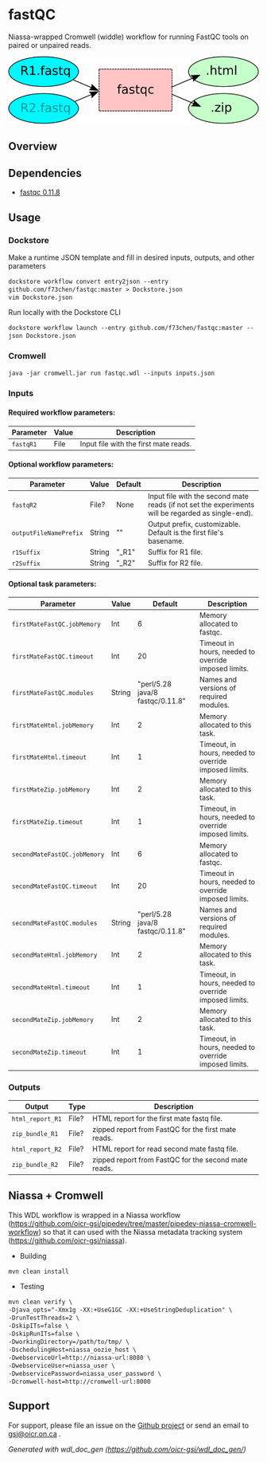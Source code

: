 # fastQC

Niassa-wrapped Cromwell (widdle) workflow for running FastQC tools on paired or unpaired reads.

![fastq flowchart](docs/fastqc-wf.png)
## Overview

## Dependencies

* [fastqc 0.11.8](https://www.bioinformatics.babraham.ac.uk/projects/fastqc/)


## Usage

### Dockstore
Make a runtime JSON template and fill in desired inputs, outputs, and other parameters
```
dockstore workflow convert entry2json --entry github.com/f73chen/fastqc:master > Dockstore.json
vim Dockstore.json
```
Run locally with the Dockstore CLI
```
dockstore workflow launch --entry github.com/f73chen/fastqc:master --json Dockstore.json
```

### Cromwell
```
java -jar cromwell.jar run fastqc.wdl --inputs inputs.json
```

### Inputs

#### Required workflow parameters:
Parameter|Value|Description
---|---|---
`fastqR1`|File|Input file with the first mate reads.


#### Optional workflow parameters:
Parameter|Value|Default|Description
---|---|---|---
`fastqR2`|File?|None| Input file with the second mate reads (if not set the experiments will be regarded as single-end).
`outputFileNamePrefix`|String|""|Output prefix, customizable. Default is the first file's basename.
`r1Suffix`|String|"_R1"|Suffix for R1 file.
`r2Suffix`|String|"_R2"|Suffix for R2 file.


#### Optional task parameters:
Parameter|Value|Default|Description
---|---|---|---
`firstMateFastQC.jobMemory`|Int|6|Memory allocated to fastqc.
`firstMateFastQC.timeout`|Int|20|Timeout in hours, needed to override imposed limits.
`firstMateFastQC.modules`|String|"perl/5.28 java/8 fastqc/0.11.8"|Names and versions of required modules.
`firstMateHtml.jobMemory`|Int|2|Memory allocated to this task.
`firstMateHtml.timeout`|Int|1|Timeout, in hours, needed to override imposed limits.
`firstMateZip.jobMemory`|Int|2|Memory allocated to this task.
`firstMateZip.timeout`|Int|1|Timeout, in hours, needed to override imposed limits.
`secondMateFastQC.jobMemory`|Int|6|Memory allocated to fastqc.
`secondMateFastQC.timeout`|Int|20|Timeout in hours, needed to override imposed limits.
`secondMateFastQC.modules`|String|"perl/5.28 java/8 fastqc/0.11.8"|Names and versions of required modules.
`secondMateHtml.jobMemory`|Int|2|Memory allocated to this task.
`secondMateHtml.timeout`|Int|1|Timeout, in hours, needed to override imposed limits.
`secondMateZip.jobMemory`|Int|2|Memory allocated to this task.
`secondMateZip.timeout`|Int|1|Timeout, in hours, needed to override imposed limits.


### Outputs

Output | Type | Description
---|---|---
`html_report_R1`|File?|HTML report for the first mate fastq file.
`zip_bundle_R1`|File?|zipped report from FastQC for the first mate reads.
`html_report_R2`|File?|HTML report for read second mate fastq file.
`zip_bundle_R2`|File?|zipped report from FastQC for the second mate reads.


## Niassa + Cromwell

This WDL workflow is wrapped in a Niassa workflow (https://github.com/oicr-gsi/pipedev/tree/master/pipedev-niassa-cromwell-workflow) so that it can used with the Niassa metadata tracking system (https://github.com/oicr-gsi/niassa).

* Building
```
mvn clean install
```

* Testing
```
mvn clean verify \
-Djava_opts="-Xmx1g -XX:+UseG1GC -XX:+UseStringDeduplication" \
-DrunTestThreads=2 \
-DskipITs=false \
-DskipRunITs=false \
-DworkingDirectory=/path/to/tmp/ \
-DschedulingHost=niassa_oozie_host \
-DwebserviceUrl=http://niassa-url:8080 \
-DwebserviceUser=niassa_user \
-DwebservicePassword=niassa_user_password \
-Dcromwell-host=http://cromwell-url:8000
```

## Support

For support, please file an issue on the [Github project](https://github.com/oicr-gsi) or send an email to gsi@oicr.on.ca .

_Generated with wdl_doc_gen (https://github.com/oicr-gsi/wdl_doc_gen/)_
